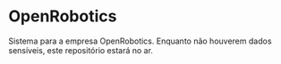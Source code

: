 # OpenRobotics

Sistema para a empresa OpenRobotics. Enquanto não houverem dados sensíveis, este repositório estará no ar.
